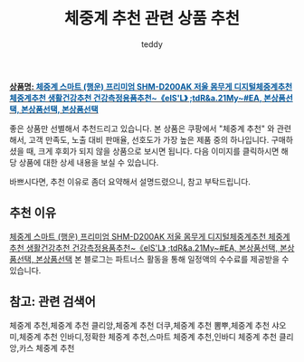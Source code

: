 ﻿---
layout: post
title:  "체중계 추천 관련 상품 추천"
author: teddy
categories: [ 생활/건강 ]
tags: [체중계 추천,체중계 추천 클리앙,체중계 추천 더쿠,체중계 추천 뽐뿌,체중계 추천 샤오미,체중계 추천 인바디,정확한 체중계 추천,스마트 체중계 추천,인바디 체중계 추천 클리앙,카스 체중계 추천]
image: https://static.coupangcdn.com/image/vendor_inventory/eaba/7b82b03b33306fc5557dcfd9dc5b966a58b848d66a582ae9de1caccdacdd.jpg 
description: "쿠팡에서 체중계 추천 관련 상품으로 가장 고객 선호도가 높은 제품 중 하나입니다."
---

<a href="https://link.coupang.com/re/AFFSDP?lptag=AF5385349&pageKey=5526930059&itemId=8661334851&vendorItemId=75948515110&traceid=V0-153-26f23a62979f370b"><b>상품명: <font color='#01579B'>체중계 스마트 (행운) 프리미엄 SHM-D200AK 저울 몸무게 디지털체중계추천 체중계추천 생활건강추천 건강측정용품추천~《elS'L》 ;tdR&a.21My~#EA, 본상품선택, 본상품선택, 본상품선택</font></b></a>

좋은 상품만 선별해서 추천드리고 있습니다.
본 상품은 쿠팡에서 "체중계 추천" 와 관련해서, 고객 만족도, 노출 대비 판매율, 선호도가 가장 높은 제품 중의 하나입니다.
구매하셨을 때, 크게 후회가 되지 않을 상품으로 보시면 됩니다. 
다음 이미지를 클릭하시면 해당 상품에 대한 상세 내용을 보실 수 있습니다.

바쁘시다면, 추천 이유로 좀더 요약해서 설명드렸으니, 참고 부탁드립니다.

## 추천 이유 

<a href="https://link.coupang.com/re/AFFSDP?lptag=AF5385349&pageKey=5526930059&itemId=8661334851&vendorItemId=75948515110&traceid=V0-153-26f23a62979f370b">체중계 스마트 (행운) 프리미엄 SHM-D200AK 저울 몸무게 디지털체중계추천 체중계추천 생활건강추천 건강측정용품추천~《elS'L》 ;tdR&a.21My~#EA, 본상품선택, 본상품선택, 본상품선택</a>
본 블로그는 파트너스 활동을 통해 일정액의 수수료를 제공받을 수 있습니다.

## 참고: 관련 검색어    
체중계 추천,체중계 추천 클리앙,체중계 추천 더쿠,체중계 추천 뽐뿌,체중계 추천 샤오미,체중계 추천 인바디,정확한 체중계 추천,스마트 체중계 추천,인바디 체중계 추천 클리앙,카스 체중계 추천